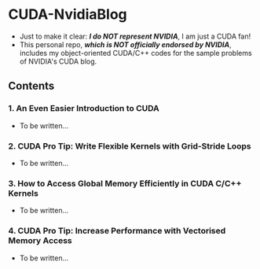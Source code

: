 # CUDA-NvidiaBlog
- Just to make it clear: ***I do NOT represent NVIDIA***, I am just a CUDA fan!
- This personal repo, ***which is NOT officially endorsed by NVIDIA***, includes my object-oriented CUDA/C++ codes for the sample problems of NVIDIA's CUDA blog. 

## Contents
### 1. An Even Easier Introduction to CUDA
- To be written...
### 2. CUDA Pro Tip: Write Flexible Kernels with Grid-Stride Loops
- To be written...
### 3. How to Access Global Memory Efficiently in CUDA C/C++ Kernels
- To be written...
### 4. CUDA Pro Tip: Increase Performance with Vectorised Memory Access
- To be written...
